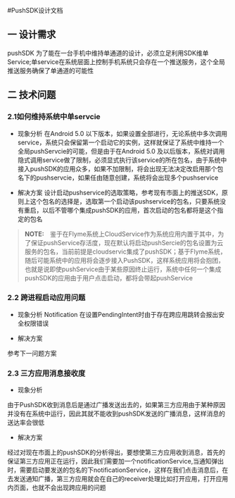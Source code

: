 #PushSDK设计文档
## 一 设计需求
  pushSDK 为了能在一台手机中维持单通道的设计，必须立足利用SDK维单Service;单service在系统层面上控制手机系统只会存在一个推送服务，这个全局推送服务确保了单通道的可能性
  
## 二 技术问题
### 2.1如何维持系统中单servcie
  * 现象分析
在Android 5.0 以下版本，如果设置全部进行，无论系统中多次调用service，系统只会保留第一个启动它的实例，这样就保证了系统中维持一个全局pushServcie的可能，但是由于在Android 5.0 及以后版本，系统对调用隐式调用service做了限制，必须显式执行该service的所在包名，由于系统中接入pushSDK的应用众多，如果不加限制，将会出现无法决定改启用那个包名下的pushservcie，如果任由随意创建，系统将会出现多个pushservice
  
  * 解决方案
设计启动pushservice的选取策略，参考现有市面上的推送SDK，原则上这个包名的选择是，选取第一个启动该pushservice的包名，只要系统没有重启，以后不管哪个集成pushSDK的应用，首次启动的包名都将是这个指定的包名
   

> **NOTE:**　鉴于在Flyme系统上CloudService作为系统应用内置于其中，为了保证pushService存活度，现在默认将启动pushSercie的包名设置为云服务的包名，当前前提是cloudservic集成了pushSDK；基于Flyme系统，随后可能系统中的应用将会逐步接入PushSDK，这样系统应用将会抱团，也就是说即使pushService由于某些原因终止运行，系统中任何一个集成pushSDK的应用由于用户点击启动，都将会带起pushService

### 2.2 跨进程启动应用问题
* 现象分析
Notification 在设置PendingIntent时由于存在跨应用跳转会报出安全权限错误


* 解决方案

参考下一问题方案

  
   
### 2.3 三方应用消息接收度
* 现象分析

由于PushSDK收到消息后是通过广播发送出去的，如果第三方应用由于某种原因并没有在系统中运行，因此其就不能收到pushSDK发送的广播消息，这样消息的送达率会很低


* 解决方案

经过对现在市面上的pushSDK的分析得出，要想使第三方应用收到消息，首先的保证第三方应用正在运行，因此我们需要加一个notificationService,当通知弹出时，需要启动要发送的包名的下notificationService，这样在我们点击消息后，在去发送通知广播，第三方应用就会在自己的receiver处理比如打开应用，打开应用内页面，也就不会出现跨应用的问题

